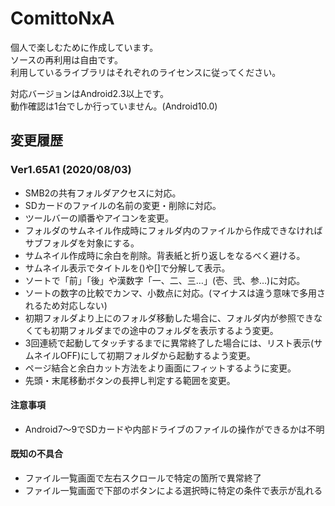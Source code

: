 # ComittoNxA

個人で楽しむために作成しています。    
ソースの再利用は自由です。  
利用しているライブラリはそれぞれのライセンスに従ってください。  

対応バージョンはAndroid2.3以上です。  
動作確認は1台でしか行っていません。(Android10.0)  

## 変更履歴

### Ver1.65A1 (2020/08/03)

  - SMB2の共有フォルダアクセスに対応。
  - SDカードのファイルの名前の変更・削除に対応。
  - ツールバーの順番やアイコンを変更。
  - フォルダのサムネイル作成時にフォルダ内のファイルから作成できなければサブフォルダを対象にする。
  - サムネイル作成時に余白を削除。背表紙と折り返しをなるべく避ける。
  - サムネイル表示でタイトルを()や[]で分解して表示。
  - ソートで「前」「後」や漢数字「一、二、三…」(壱、弐、参…)に対応。
  - ソートの数字の比較でカンマ、小数点に対応。(マイナスは違う意味で多用されるため対応しない)
  - 初期フォルダより上にのフォルダ移動した場合に、フォルダ内が参照できなくても初期フォルダまでの途中のフォルダを表示するよう変更。
  - 3回連続で起動してタッチするまでに異常終了した場合には、リスト表示(サムネイルOFF)にして初期フォルダから起動するよう変更。
  - ページ結合と余白カット方法をより画面にフィットするように変更。
  - 先頭・末尾移動ボタンの長押し判定する範囲を変更。

#### 注意事項

  - Android7～9でSDカードや内部ドライブのファイルの操作ができるかは不明

#### 既知の不具合

  - ファイル一覧画面で左右スクロールで特定の箇所で異常終了
  - ファイル一覧画面で下部のボタンによる選択時に特定の条件で表示が乱れる
